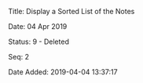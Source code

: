 Title:  Display a Sorted List of the Notes

Date:   04 Apr 2019

Status: 9 - Deleted

Seq:    2

Date Added: 2019-04-04 13:37:17
